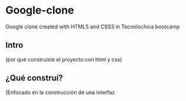 # Google-clone
Google clone created with HTML5 and CSS3 in Tecnolochica bootcamp

## Intro

(por qué construiste el proyecto con html y css)

## ¿Qué construí?
(Enfocado en la construcción de una interfaz
